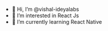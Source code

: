 - 👋 Hi, I’m @vishal-ideyalabs
- 👀 I’m interested in React Js
- 🌱 I’m currently learning React Native

<!---
vishal-ideyalabs/vishal-ideyalabs is a ✨ special ✨ repository because its `README.md` (this file) appears on your GitHub profile.
You can click the Preview link to take a look at your changes.
--->

